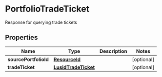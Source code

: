 

# PortfolioTradeTicket

Response for querying trade tickets

## Properties

Name | Type | Description | Notes
------------ | ------------- | ------------- | -------------
**sourcePortfolioId** | [**ResourceId**](ResourceId.md) |  |  [optional]
**tradeTicket** | [**LusidTradeTicket**](LusidTradeTicket.md) |  |  [optional]



